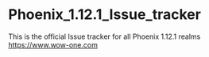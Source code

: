 # Phoenix_1.12.1_Issue_tracker
This is the official Issue tracker for all Phoenix 1.12.1 realms https://www.wow-one.com
